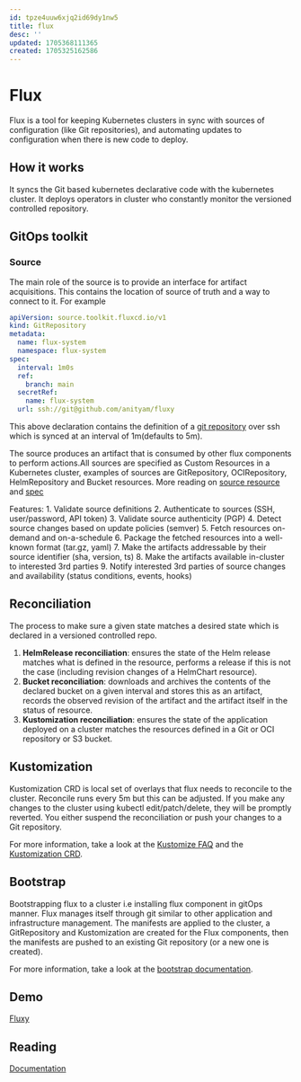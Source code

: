 ```yaml
---
id: tpze4uuw6xjq2id69dy1nw5
title: flux
desc: ''
updated: 1705368111365
created: 1705325162586
---
```


# Flux
Flux is a tool for keeping Kubernetes clusters in sync with sources of configuration (like Git repositories), and automating updates to configuration when there is new code to deploy.

## How it works 

It syncs the Git based kubernetes declarative code with the kubernetes cluster. It deploys operators in cluster who constantly monitor the versioned controlled repository.


## GitOps toolkit

### Source
The main role of the source is to provide an interface for artifact acquisitions. This contains the location of source of truth and a way to connect to it. For example
```yaml
apiVersion: source.toolkit.fluxcd.io/v1
kind: GitRepository
metadata:
  name: flux-system
  namespace: flux-system
spec:
  interval: 1m0s
  ref:
    branch: main
  secretRef:
    name: flux-system
  url: ssh://git@github.com/anityam/fluxy
  ```
  This above declaration contains the definition of a [git repository](https://github.com/anityam/fluxy) over ssh which is synced at an interval of 1m(defaults to 5m).
  
  The source produces an artifact that is consumed by other flux components to perform actions.All sources are specified as Custom Resources in a Kubernetes cluster, examples of sources are GitRepository, OCIRepository, HelmRepository and Bucket resources. More reading on [source resource](https://fluxcd.io/flux/components/source/) and [spec](https://github.com/fluxcd/source-controller/tree/main/docs/spec)

  Features:
    1. Validate source definitions
    2. Authenticate to sources (SSH, user/password, API token)
    3. Validate source authenticity (PGP)
    4. Detect source changes based on update policies (semver)
    5. Fetch resources on-demand and on-a-schedule
    6. Package the fetched resources into a well-known format (tar.gz, yaml)
    7. Make the artifacts addressable by their source identifier (sha, version, ts)
    8. Make the artifacts available in-cluster to interested 3rd parties
    9. Notify interested 3rd parties of source changes and availability (status conditions, events, hooks)


## Reconciliation
The process to make sure a given state matches a desired state which is declared in a versioned controlled repo.

1. **HelmRelease reconciliation**: ensures the state of the Helm release matches what is defined in the resource, performs a release if this is not the case (including revision changes of a HelmChart resource).
2. **Bucket reconciliation**: downloads and archives the contents of the declared bucket on a given interval and stores this as an artifact, records the observed revision of the artifact and the artifact itself in the status of resource.
3. **Kustomization reconciliation**: ensures the state of the application deployed on a cluster matches the resources defined in a Git or OCI repository or S3 bucket.

## Kustomization
Kustomization CRD is local set of overlays that flux needs to reconcile to the cluster. Reconcile runs every 5m but this can be adjusted. If you make any changes to the cluster using kubectl edit/patch/delete, they will be promptly reverted. You either suspend the reconciliation or push your changes to a Git repository.

For more information, take a look at the [Kustomize FAQ](https://fluxcd.io/flux/faq/#kustomize-questions) and the [Kustomization CRD](https://fluxcd.io/flux/components/kustomize/kustomizations/).

## Bootstrap
Bootstrapping flux to a cluster i.e installing flux component in gitOps manner. Flux manages itself through git similar to other application and infrastructure management. The manifests are applied to the cluster, a GitRepository and Kustomization are created for the Flux components, then the manifests are pushed to an existing Git repository (or a new one is created).  

For more information, take a look at the [bootstrap documentation](https://fluxcd.io/flux/installation/bootstrap/).


## Demo
[Fluxy](https://github.com/anityam/fluxy)


## Reading
[Documentation](https://fluxcd.io/flux/)
